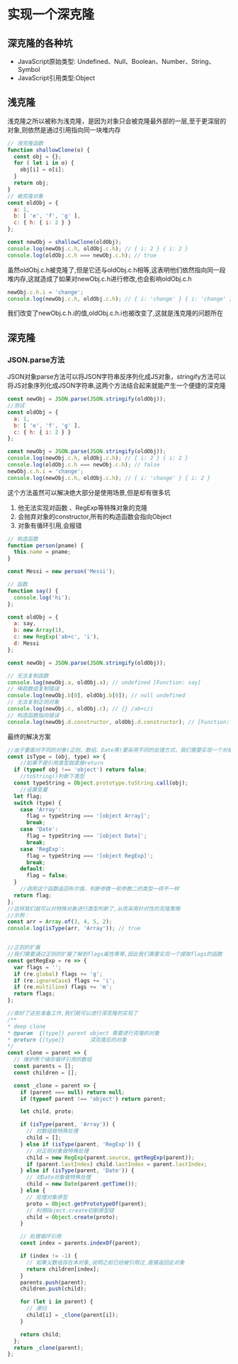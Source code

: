 # 实现一个深克隆
## 深克隆的各种坑
+ JavaScript原始类型: Undefined、Null、Boolean、Number、String、Symbol
+ JavaScript引用类型:Object

## 浅克隆
浅克隆之所以被称为浅克隆，是因为对象只会被克隆最外部的一层,至于更深层的对象,则依然是通过引用指向同一块堆内存  
```javascript
// 浅克隆函数
function shallowClone(o) {
  const obj = {};
  for ( let i in o) {
    obj[i] = o[i];
  }
  return obj;
}
// 被克隆对象
const oldObj = {
  a: 1,
  b: [ 'e', 'f', 'g' ],
  c: { h: { i: 2 } }
};

const newObj = shallowClone(oldObj);
console.log(newObj.c.h, oldObj.c.h); // { i: 2 } { i: 2 }
console.log(oldObj.c.h === newObj.c.h); // true
```

虽然oldObj.c.h被克隆了,但是它还与oldObj.c.h相等,这表明他们依然指向同一段堆内存,这就造成了如果对newObj.c.h进行修改,也会影响oldObj.c.h  

```javascript
newObj.c.h.i = 'change';
console.log(newObj.c.h, oldObj.c.h); // { i: 'change' } { i: 'change' }
```

我们改变了newObj.c.h.i的值,oldObj.c.h.i也被改变了,这就是浅克隆的问题所在  

## 深克隆
### JSON.parse方法
JSON对象parse方法可以将JSON字符串反序列化成JS对象，stringify方法可以将JS对象序列化成JSON字符串,这两个方法结合起来就能产生一个便捷的深克隆   
```javascript
const newObj = JSON.parse(JSON.stringify(oldObj));
//测试
const oldObj = {
  a: 1,
  b: [ 'e', 'f', 'g' ],
  c: { h: { i: 2 } }
};

const newObj = JSON.parse(JSON.stringify(oldObj));
console.log(newObj.c.h, oldObj.c.h); // { i: 2 } { i: 2 }
console.log(oldObj.c.h === newObj.c.h); // false
newObj.c.h.i = 'change';
console.log(newObj.c.h, oldObj.c.h); // { i: 'change' } { i: 2 }
```
这个方法虽然可以解决绝大部分是使用场景,但是却有很多坑  
1. 他无法实现对函数 、RegExp等特殊对象的克隆
2. 会抛弃对象的constructor,所有的构造函数会指向Object
3. 对象有循环引用,会报错

```javascript
// 构造函数
function person(pname) {
  this.name = pname;
}

const Messi = new person('Messi');

// 函数
function say() {
  console.log('hi');
};

const oldObj = {
  a: say,
  b: new Array(1),
  c: new RegExp('ab+c', 'i'),
  d: Messi
};

const newObj = JSON.parse(JSON.stringify(oldObj));

// 无法复制函数
console.log(newObj.a, oldObj.a); // undefined [Function: say]
// 稀疏数组复制错误
console.log(newObj.b[0], oldObj.b[0]); // null undefined
// 无法复制正则对象
console.log(newObj.c, oldObj.c); // {} /ab+c/i
// 构造函数指向错误
console.log(newObj.d.constructor, oldObj.d.constructor); // [Function: Object] [Function: person]
```
最终的解决方案
```javascript
//由于要面对不同的对象(正则、数组、Date等)要采用不同的处理方式，我们需要实现一个对象类型判断函数
const isType = (obj, type) => {
	//如果不是引用类型就直接return
  if (typeof obj !== 'object') return false;
	//toString()判断下类型
  const typeString = Object.prototype.toString.call(obj);
	//设置变量
  let flag;
  switch (type) {
    case 'Array':
      flag = typeString === '[object Array]';
      break;
    case 'Date':
      flag = typeString === '[object Date]';
      break;
    case 'RegExp':
      flag = typeString === '[object RegExp]';
      break;
    default:
      flag = false;
  }
	//调用这个函数返回布尔值，判断参数一和参数二的类型一样不一样
  return flag;
};
//这样我们就可以对特殊对象进行类型判断了,从而采用针对性的克隆策略
//示例：
const arr = Array.of(3, 4, 5, 2);
console.log(isType(arr, 'Array')); // true


//正则的扩展
//我们需要通过正则的扩展了解到flags属性等等,因此我们需要实现一个提取flags的函数
const getRegExp = re => {
  var flags = '';
  if (re.global) flags += 'g';
  if (re.ignoreCase) flags += 'i';
  if (re.multiline) flags += 'm';
  return flags;
};

//做好了这些准备工作,我们就可以进行深克隆的实现了
/**
* deep clone
* @param  {[type]} parent object 需要进行克隆的对象
* @return {[type]}        深克隆后的对象
*/
const clone = parent => {
  // 维护两个储存循环引用的数组
  const parents = [];
  const children = [];

  const _clone = parent => {
    if (parent === null) return null;
    if (typeof parent !== 'object') return parent;

    let child, proto;

    if (isType(parent, 'Array')) {
      // 对数组做特殊处理
      child = [];
    } else if (isType(parent, 'RegExp')) {
      // 对正则对象做特殊处理
      child = new RegExp(parent.source, getRegExp(parent));
      if (parent.lastIndex) child.lastIndex = parent.lastIndex;
    } else if (isType(parent, 'Date')) {
      // 对Date对象做特殊处理
      child = new Date(parent.getTime());
    } else {
      // 处理对象原型
      proto = Object.getPrototypeOf(parent);
      // 利用Object.create切断原型链
      child = Object.create(proto);
    }

    // 处理循环引用
    const index = parents.indexOf(parent);

    if (index != -1) {
      // 如果父数组存在本对象,说明之前已经被引用过,直接返回此对象
      return children[index];
    }
    parents.push(parent);
    children.push(child);

    for (let i in parent) {
      // 递归
      child[i] = _clone(parent[i]);
    }

    return child;
  };
  return _clone(parent);
};







```